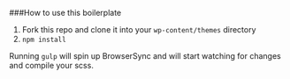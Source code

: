 ###How to use this boilerplate

1. Fork this repo and clone it into your `wp-content/themes` directory
2. `npm install`

Running `gulp` will spin up BrowserSync and will start watching for changes and compile your scss.
